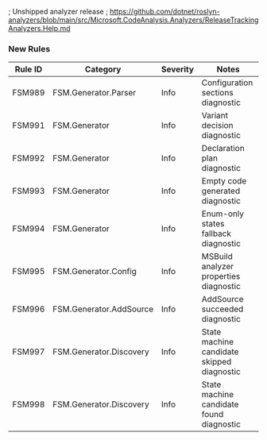 ; Unshipped analyzer release
; https://github.com/dotnet/roslyn-analyzers/blob/main/src/Microsoft.CodeAnalysis.Analyzers/ReleaseTrackingAnalyzers.Help.md

### New Rules

Rule ID | Category | Severity | Notes
--------|----------|----------|-------
FSM989 | FSM.Generator.Parser | Info | Configuration sections diagnostic
FSM991 | FSM.Generator | Info | Variant decision diagnostic
FSM992 | FSM.Generator | Info | Declaration plan diagnostic
FSM993 | FSM.Generator | Info | Empty code generated diagnostic
FSM994 | FSM.Generator | Info | Enum-only states fallback diagnostic
FSM995 | FSM.Generator.Config | Info | MSBuild analyzer properties diagnostic
FSM996 | FSM.Generator.AddSource | Info | AddSource succeeded diagnostic
FSM997 | FSM.Generator.Discovery | Info | State machine candidate skipped diagnostic
FSM998 | FSM.Generator.Discovery | Info | State machine candidate found diagnostic